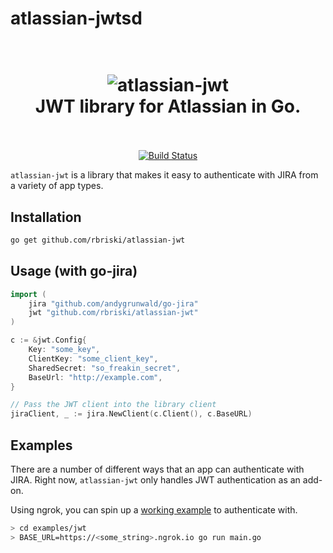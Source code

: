 # atlassian-jwtsd

<h1 align="center">
  <br>
  <img src="https://i.imgur.com/aG5AhlH.png" alt="atlassian-jwt">
  <br>
  JWT library for Atlassian in Go.
  <br>
  <br>
</h1>

<p align="center">
<a href="https://travis-ci.org/rbriski/atlassian-jwt"><img src="https://travis-ci.org/rbriski/atlassian-jwt.svg?branch=master" alt="Build Status"></a>
</p>

`atlassian-jwt` is a library that makes it easy to authenticate with JIRA from a variety of app types.

## Installation

```bash
go get github.com/rbriski/atlassian-jwt
```

## Usage (with go-jira)

```go
import (
    jira "github.com/andygrunwald/go-jira"
    jwt "github.com/rbriski/atlassian-jwt"
)

c := &jwt.Config{
    Key: "some_key",
    ClientKey: "some_client_key",
    SharedSecret: "so_freakin_secret",
    BaseUrl: "http://example.com",
}

// Pass the JWT client into the library client
jiraClient, _ := jira.NewClient(c.Client(), c.BaseURL)
```

## Examples

There are a number of different ways that an app can authenticate with JIRA.  Right now, `atlassian-jwt` only handles JWT authentication as an add-on.  

Using ngrok, you can spin up a [working example](https://github.com/rbriski/atlassian-jwt/blob/master/examples/jwt/main.go) to authenticate with.

```bash
> cd examples/jwt
> BASE_URL=https://<some_string>.ngrok.io go run main.go
```
